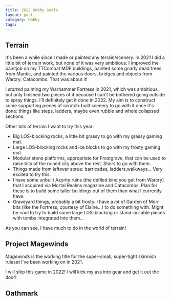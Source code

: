 ```yaml
---
title: 2022 Hobby Goals
layout: post
category: Hobby
tags:
---
```


## Terrain

It's been a while since I made or painted any terrain/scenery. In 2021 I did a little bit of terrain work, but none of it was very ambitious: I improved the paintjob on my TTCombat MDF buildings, painted some gnarly dead trees from Mantic, and painted the various doors, bridges and objects from Warcry: Catacombs. That was about it!

I *started* painting my Warhammer Fortress in 2021, which was ambitious, but only finished two pieces of it because I can't be bothered going outside to spray things. I'll definitely get it done in 2022. My aim is to construct some supporting pieces of scratch-built scenery to go with it once it's done: things like steps, ladders, maybe even rubble and whole collapsed sections.

Other bits of terrain I want to try this year:

- Big LOS-blocking rocks, a little bit grassy to go with my grassy gaming mat.
- Large LOS-blocking rocks and ice blocks to go with my frosty gaming mat.
- Modular stone platforms, appropriate for Frostgrave, that can be used to raise bits of the ruined city above the rest. Stairs to go with them.
- Things made from leftover sprue: barricades, ladders,walkways... Very excited to try this.
- I have some unbuilt Azyrite ruins (the defiled kind you get from Warcry) that I acquired via Mortal Realms magazine and Catacombs. Plan for these is to build some taller buildings out of them than what I currently have.
- Graveyard things, probably a bit frosty. I have a *lot* of Garden of Morr bits (like the Fortress, courtesy of Elaine...) to do something with. Might be cool to try to build some large LOS-blocking or stand-on-able pieces with tombs integrated into them...

As you can see, I have much to do in the world of terrain!

## Project Magewinds

*Magewinds* is the working title for the super-small, super-tight skirmish ruleset I've been working on in 2021. 

I will ship this game in 2022! I will kick my ass into gear and get it out the door!

## Oathmark
